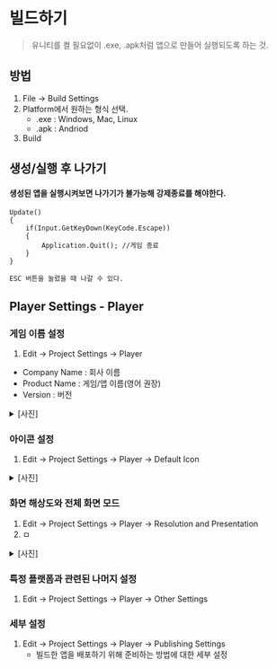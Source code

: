 # 빌드하기
> 유니티를 켤 필요없이 .exe, .apk처럼 앱으로 만들어 실행되도록 하는 것.

## 방법
1. File -> Build Settings
2. Platform에서 원하는 형식 선택.
   + .exe : Windows, Mac, Linux
   + .apk : Andriod
3. Build

## 생성/실행 후 나가기
#### 생성된 앱을 실행시켜보면 나가기가 불가능해 강제종료를 해야한다.

    Update()
    {
        if(Input.GetKeyDown(KeyCode.Escape))
        {
            Application.Quit(); //게임 종료
        }
    }

    ESC 버튼을 눌렀을 때 나갈 수 있다.

## Player Settings - Player
### 게임 이름 설정
1. Edit -> Project Settings -> Player
  + Company Name : 회사 이름
  + Product Name : 게임/앱 이름(영어 권장)
  + Version : 버전
    
<details>
  <summary>[사진]</summary>
   
  [Player](https://github.com/user-attachments/assets/6ce4f0bb-18a4-4275-b547-dd2828bab61c)
</details>

### 아이콘 설정
1. Edit -> Project Settings -> Player -> Default Icon

<details>
  <summary>[사진]</summary>
   
  [Player](https://github.com/user-attachments/assets/a0806797-7600-4e75-b438-26fa394dce86)
</details>
   
### 화면 해상도와 전체 화면 모드
1. Edit -> Project Settings -> Player -> Resolution and Presentation
2. ㅁ

<details>
  <summary>[사진]</summary>
   
  [Resolution and Presentation](https://github.com/user-attachments/assets/2da14814-02b6-4e45-8b58-88222f9a87f5)
</details>

### 특정 플랫폼과 관련된 나머지 설정
1. Edit -> Project Settings -> Player -> Other Settings

### 세부 설정
1. Edit -> Project Settings -> Player -> Publishing Settings
   +   빌드한 앱을 배포하기 위해 준비하는 방법에 대한 세부 설정
